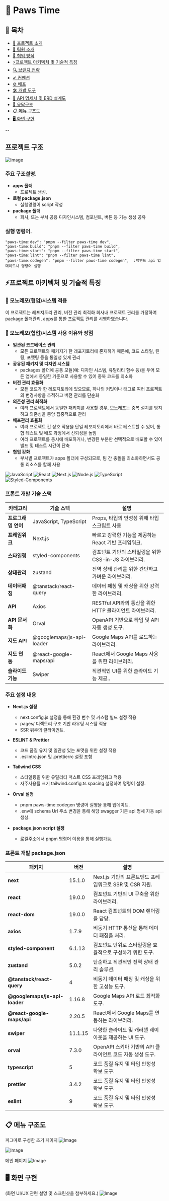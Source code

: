 # 📌 Paws Time

## 📖 목차
- [🐾 프로젝트 소개](#-프로젝트-소개)
- [👥 팀원 소개](#-팀원-소개)
- [🤝 협업 방식](#-협업-방식)
- [⚡프로젝트 아키텍처 및 기술적 특징](#프로젝트-아키텍처-및-기술적-특징)
- [🔍 브랜치 전략](#-브랜치-전략)
- [✔ 컨벤션](#-컨벤션)
- [⚙ 배포](#-배포)
- [🛠 개발 도구](#-개발-도구)
- [📄 API 명세서 및 ERD 설계도](#-api-명세서-및-erd-설계도)
- [📡 응답구조](#-응답구조)
- [📋 메뉴 구조도](#-메뉴-구조도)
- [🖥 화면 구현](#-화면-구현)

--

## 프로젝트 구조

![Image](https://github.com/user-attachments/assets/a78d3d7b-6190-4a57-971d-d2db5f43b2c7)


### 주요 구조설명.
- **apps 폴더**
  - 프로젝트 생성.
- **로컬 package.json**
  - 실행명령어 script 작성
- **package 폴더**
  - 회사, 또는 부서 공용 디자인시스템, 컴포넌트, 버튼 등 기능 생성 공유
 
### 실행 명령어.
    "paws-time:dev": "pnpm --filter paws-time dev",
    "paws-time:build": "pnpm --filter paws-time build",
    "paws-time:start": "pnpm --filter paws-time start",
    "paws-time:lint": "pnpm --filter paws-time lint",
    "paws-time:codegen": "pnpm --filter paws-time codegen",  :백엔드 api 업데이트시 명령어 실행

## ⚡프로젝트 아키텍처 및 기술적 특징


### 📁 모노레포(협업)시스템 적용

이 프로젝트는 레포지토리 관리, 버전 관리 최적화 회사내 프로젝트 관리를 가정하여 package 폴더관리, apps를 통한 프로젝트 관리를 시행하였습니다.

### 📁 모노레포(협업)시스템 사용 이유와 장점
- **일관된 코드베이스 관리**
  - 모든 프로젝트와 패키지가 한 레포지토리에 존재하기 때문에, 코드 스타일, 린팅, 포맷팅 등을 통일성 있게 관리
- **공유된 패키지 및 디자인 시스템**
  - packages 폴더에 공통 모듈(예: 디자인 시스템, 유틸리티 함수 등)을 두어 모든 앱에서 동일한 기준으로 사용할 수 있어 중복 코드를 최소화
- **버전 관리 효율화**
  - 모든 코드가 한 레포지토리에 있으므로, 하나의 커밋이나 태그로 여러 프로젝트의 변경사항을 추적하고 버전 관리를 단순화
- **의존성 관리 최적화**
  - 여러 프로젝트에서 동일한 패키지를 사용할 경우, 모노레포는 중복 설치를 방지하고 의존성을 중앙 집중적으로 관리
- **배포관리 효율화**
  - 여러 프로젝트 간 상호 작용을 단일 레포지토리에서 바로 테스트할 수 있어, 통합 테스트 및 배포 과정에서 신뢰성을 높임
  - 여러 프로젝트를 동시에 배포하거나, 변경된 부분만 선택적으로 배포할 수 있어 빌드 및 테스트 시간이 단축
- **협업 강화**
  - 부서별 프로젝트가 apps 폴더에 구성되므로, 팀 간 충돌을 최소화하면서도 공통 리소스를 함께 사용


![JavaScript](https://img.shields.io/badge/javascript-%23323330.svg?style=for-the-badge&logo=javascript&logoColor=%23F7DF1E)
![React](https://img.shields.io/badge/react-%2320232a.svg?style=for-the-badge&logo=react&logoColor=%2361DAFB)
![Next.js](https://img.shields.io/badge/next.js-%23000000.svg?style=for-the-badge&logo=nextdotjs&logoColor=white)
![Node.js](https://img.shields.io/badge/node.js-6DA55F?style=for-the-badge&logo=nodedotjs&logoColor=white)
![TypeScript](https://img.shields.io/badge/typescript-%23007ACC.svg?style=for-the-badge&logo=typescript&logoColor=white)
![Styled-Components](https://img.shields.io/badge/styled--components-DB7093?style=for-the-badge&logo=styled-components&logoColor=white)


### 프론트 개발 기술 스택

| **카테고리**        | **기술 스택**        | **설명**                                           |
|---------------------|----------------------|---------------------------------------------------|
| **프로그래밍 언어** | JavaScript, TypeScript  | Props, 타입의 안정성 위해 타입 스크립트 사용 |
| **프레임워크** | Next.js | 빠르고 강력한 기능을 제공하는 React 기반 프레임워크. |
| **스타일링** | styled-components | 컴포넌트 기반의 스타일링을 위한 CSS-in-JS 라이브러리. |
| **상태관리** | zustand  | 전역 상태 관리를 위한 간단하고 가벼운 라이브러리. |
| **데이터패칭** | @tanstack/react-query  | 데이터 패칭 및 캐싱을 위한 강력한 라이브러리. |
| **API** | Axios | RESTful API와의 통신을 위한 HTTP 클라이언트 라이브러리. |
| **API 문서화** | Orval | OpenAPI 기반으로 타입 및 API 자동 생성 도구. |
| **지도 API** | @googlemaps/js-api-loader | Google Maps API를 로드하는 라이브러리. |
| **지도 연동** | @react-google-maps/api | React에서 Google Maps 사용을 위한 라이브러리. |
| **슬라이드기능** | Swiper  | 직관적인 UI를 위한 슬라이드 기능 제공.. |

### 주요 설정 내용

- **Next.js 설정**  
  - next.config.js 설정을 통해 환경 변수 및 커스텀 빌드 설정 적용
  - pages/ 디렉토리 구조 기반 라우팅 시스템 적용
  - SSR 위주의 클라이언트.

- **ESLINT & Prettier**  
  - 코드 품질 유지 및 일관성 있는 포맷을 위한 설정 적용
  - .eslintrc.json 및 .prettierrc 설정 포함

- **Tailwind CSS**  
  - 스타일링을 위한 유틸리티 퍼스트 CSS 프레임워크 적용
  - 자주사용될 크기 tailwind.config.ts spacing 설정하여 명령어 설정.

- **Orval 설정**  
  - pnpm paws-time:codegen 명령어 실행을 통해 업데이트.
  - .env에 schema Url 주소 변경을 통해 해당 swagger 기준 api 명세 자동 api 생성.

- **package.json script 설정**
  - 로컬주소에서 pnpm 명령어 이용을 통해 실행가능.

### 프론트 개발 package.json
| **패키지**           | **버전**            | **설명**                                           |
|---------------------|----------------------|---------------------------------------------------|
| **next** | 15.1.0 | Next.js 기반의 프론트엔드 프레임워크로 SSR 및 CSR 지원. |
| **react** | 19.0.0 | 컴포넌트 기반의 UI 구축을 위한 라이브러리. |
| **react-dom** | 19.0.0 | React 컴포넌트의 DOM 렌더링을 담당. |
| **axios** | 1.7.9 | 비동기 HTTP 통신을 통해 데이터 패칭을 처리. |
| **styled-component** | 6.1.13 | 컴포넌트 단위로 스타일링을 효율적으로 구성하기 위한 도구. |
| **zustand** | 5.0.2 | 단순하고 직관적인 전역 상태 관리 솔루션. |
| **@tanstack/react-query** | 4 | 비동기 데이터 패칭 및 캐싱을 위한 고성능 도구. |
| **@googlemaps/js-api-loader** | 1.16.8 | Google Maps API 로드 최적화 도구. |
| **@react-google-maps/api** | 2.20.5 | React에서 Google Maps를 연동하는 라이브러리. |
| **swiper** | 11.1.15 | 다양한 슬라이드 및 캐러셀 레이아웃을 제공하는 UI 도구. |
| **orval** | 7.3.0 | OpenAPI 스키마 기반의 API 클라이언트 코드 자동 생성 도구. |
| **typescript** | 5 |코드 품질 유지 및 타입 안정성 확보 도구. |
| **prettier** | 3.4.2 | 코드 품질 유지 및 타입 안정성 확보 도구. |
| **eslint** | 9 | 코드 품질 유지 및 타입 안정성 확보 도구. |

## 📋 메뉴 구조도
피그마로 구성한 초기 페이지
![Image](https://github.com/user-attachments/assets/b0b78903-2fa3-4e04-9cb9-06bf319cc7bf)

![Image](https://github.com/user-attachments/assets/36aa4a4c-73bd-4287-bcb5-003cdd409459)

메인 페이지
![Image](https://github.com/user-attachments/assets/6df20ec0-567f-4cf2-96df-0a55e8fb3214)

## 🖥 화면 구현
(화면 UI/UX 관련 설명 및 스크린샷을 첨부하세요.)
![Image](https://github.com/user-attachments/assets/577f0236-bfd5-4c33-b9f8-d08eb58024ca)

